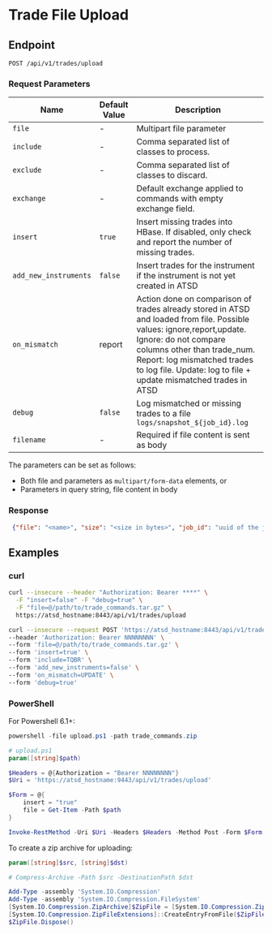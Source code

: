 # Trade File Upload

## Endpoint

```
POST /api/v1/trades/upload
```

### Request Parameters

| Name | Default Value | Description |
|---|---|---|
| `file` | - | Multipart file parameter |
|`include` | - | Comma separated list of classes to process. |
|`exclude` | - | Comma separated list of classes to discard. |
| `exchange` | - | Default exchange applied to commands with empty exchange field. |
| `insert` | `true` | Insert missing trades into HBase. If disabled, only check and report the number of missing trades. |
| `add_new_instruments` | `false` | Insert trades for the instrument if the instrument is not yet created in ATSD |
| `on_mismatch` | report | Action done on comparison of trades already stored in ATSD and loaded from file. Possible values: ignore,report,update. Ignore: do not compare columns other than trade_num. Report: log mismatched trades to log file. Update: log to file + update mismatched trades in ATSD
| `debug` | `false` | Log mismatched or missing trades to a file `logs/snapshot_${job_id}.log`
| `filename` | - | Required if file content is sent as body

The parameters can be set as follows:

* Both file and parameters as `multipart/form-data` elements, or
* Parameters in query string, file content in body

### Response

```json
 {"file": "<name>", "size": "<size in bytes>", "job_id": "uuid of the job"}
```

## Examples

### curl

```bash
curl --insecure --header "Authorization: Bearer ****" \
  -F "insert=false" -F "debug=true" \
  -F "file=@/path/to/trade_commands.tar.gz" \
  https://atsd_hostname:8443/api/v1/trades/upload
```

```bash
curl --insecure --request POST 'https://atsd_hostname:8443/api/v1/trades/upload' \
--header 'Authorization: Bearer NNNNNNNN' \
--form 'file=@/path/to/trade_commands.tar.gz' \
--form 'insert=true' \
--form 'include=TQBR' \
--form 'add_new_instruments=false' \
--form 'on_mismatch=UPDATE' \
--form 'debug=true'
```

### PowerShell

For Powershell 6.1+:

```powershell
powershell -file upload.ps1 -path trade_commands.zip
```

```powershell
# upload.ps1
param([string]$path)

$Headers = @{Authorization = "Bearer NNNNNNNN"}
$Uri = 'https://atsd_hostname:9443/api/v1/trades/upload'

$Form = @{
    insert = "true"
    file = Get-Item -Path $path
}

Invoke-RestMethod -Uri $Uri -Headers $Headers -Method Post -Form $Form
```

To create a zip archive for uploading:

```powershell
param([string]$src, [string]$dst)

# Compress-Archive -Path $src -DestinationPath $dst

Add-Type -assembly 'System.IO.Compression'
Add-Type -assembly 'System.IO.Compression.FileSystem'
[System.IO.Compression.ZipArchive]$ZipFile = [System.IO.Compression.ZipFile]::Open($dst,([System.IO.Compression.ZipArchiveMode]::Create))
[System.IO.Compression.ZipFileExtensions]::CreateEntryFromFile($ZipFile, $src, (Split-Path $src -Leaf))
$ZipFile.Dispose()
```